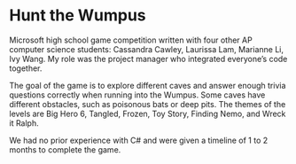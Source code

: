 # Hunt the Wumpus
Microsoft high school game competition written with four other AP computer science students: Cassandra Cawley, Laurissa Lam, Marianne Li, Ivy Wang. My role was the project manager who integrated everyone’s code together. 

The goal of the game is to explore different caves and answer enough trivia questions correctly when running into the Wumpus. Some caves have different obstacles, such as poisonous bats or deep pits. The themes of the levels are Big Hero 6, Tangled, Frozen, Toy Story, Finding Nemo, and Wreck it Ralph. 

We had no prior experience with C# and were given a timeline of 1 to 2 months to complete the game. 
